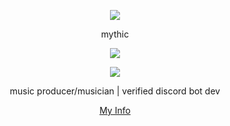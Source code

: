 <p align="center">  
<img src="https://cdn.discordapp.com/attachments/934199186704969868/936787042036232192/6689dc331be27e66349ce9a4d15ddff3.gif">
</p>
<p align="center">
    mythic
<p align="center">  
<img src="https://komarev.com/ghpvc/?username=MythicApex&color=grey">
</p>
    <p align="center">
  <img src="https://discord.c99.nl/widget/theme-4/933801599829155880.png"/>
</p>
<p align="center">
music producer/musician | verified discord bot dev
<p align="center">
    <a href="https://ayo.so/mythic">My Info</a>

